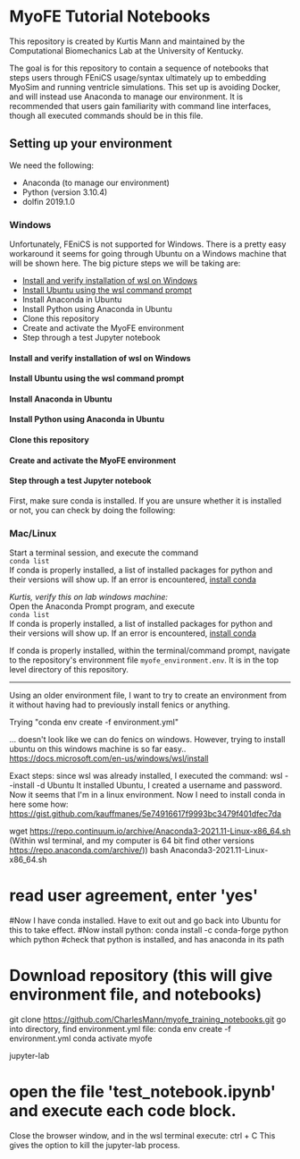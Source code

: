 # MyoFE Tutorial Notebooks

This repository is created by Kurtis Mann and maintained by the Computational Biomechanics Lab at the University of Kentucky.  

The goal is for this repository to contain a sequence of notebooks that steps users through FEniCS usage/syntax ultimately up to embedding MyoSim and running ventricle simulations. This set up is avoiding Docker, and will instead use Anaconda to manage our environment. It is recommended that users gain familiarity with command line interfaces, though all executed commands should be in this file.
## Setting up your environment
We need the following:
- Anaconda (to manage our environment)
- Python (version 3.10.4)
- dolfin 2019.1.0

### Windows
Unfortunately, FEniCS is not supported for Windows. There is a pretty easy workaround it seems for going through Ubuntu on a Windows machine that will be shown here. The big picture steps we will be taking are:
- [Install and verify installation of wsl on Windows](#install-and-verify-installation-of-wsl-on-Windows)
- [Install Ubuntu using the wsl command prompt](#install-ubuntu-using-the-wsl-command-prompt)
- Install Anaconda in Ubuntu
- Install Python using Anaconda in Ubuntu
- Clone this repository
- Create and activate the MyoFE environment
- Step through a test Jupyter notebook

#### Install and verify installation of wsl on Windows
#### Install Ubuntu using the wsl command prompt
#### Install Anaconda in Ubuntu
#### Install Python using Anaconda in Ubuntu
#### Clone this repository
#### Create and activate the MyoFE environment
#### Step through a test Jupyter notebook

First, make sure conda is installed. If you are unsure whether it is installed or not, you can check by doing the following:  
### Mac/Linux
Start a terminal session, and execute the command  
`conda list`  
If conda is properly installed, a list of installed packages for python and their versions will show up. If an error is encountered, [install conda](https://docs.anaconda.com/anaconda/install/)

_Kurtis, verify this on lab windows machine:_  
Open the Anaconda Prompt program, and execute  
`conda list`  
If conda is properly installed, a list of installed packages for python and their versions will show up. If an error is encountered, [install conda](https://docs.anaconda.com/anaconda/install/)

If conda is properly installed, within the terminal/command prompt, navigate to the repository's environment file `myofe_environment.env`. It is in the top level directory of this repository.


--------------------
Using an older environment file, I want to try to create an environment from it without having had to previously install fenics or anything.

Trying "conda env create -f environment.yml"

... doesn't look like we can do fenics on windows. However, trying to install ubuntu on this windows machine is so far easy..
https://docs.microsoft.com/en-us/windows/wsl/install

Exact steps: since wsl was already installed, I executed the command: wsl --install -d Ubuntu
It installed Ubuntu, I created a username and password. Now it seems that I'm in a linux environment.
Now I need to install conda in here some how: https://gist.github.com/kauffmanes/5e74916617f9993bc3479f401dfec7da

wget https://repo.continuum.io/archive/Anaconda3-2021.11-Linux-x86_64.sh (Within wsl terminal, and my computer is 64 bit find other versions https://repo.anaconda.com/archive/))
bash Anaconda3-2021.11-Linux-x86_64.sh
# read user agreement, enter 'yes'
#Now I have conda installed. Have to exit out and go back into Ubuntu for this to take effect.
#Now install python:
conda install -c conda-forge python
which python #check that python is installed, and has anaconda in its path
# Download repository (this will give environment file, and notebooks)
git clone https://github.com/CharlesMann/myofe_training_notebooks.git
go into directory, find environment.yml file:
conda env create -f environment.yml
conda activate myofe

jupyter-lab
# open the file 'test_notebook.ipynb' and execute each code block.
Close the browser window, and in the wsl terminal execute: ctrl + C
This gives the option to kill the jupyter-lab process.
